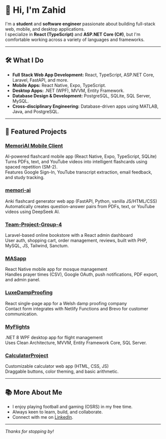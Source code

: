 # 👋 Hi, I'm Zahid

I'm a **student** and **software engineer** passionate about building full-stack web, mobile, and desktop applications.  
I specialize in **React (TypeScript)** and **ASP.NET Core (C#)**, but I'm comfortable working across a variety of languages and frameworks.

---

## 🛠️ What I Do

- **Full Stack Web App Development:** React, TypeScript, ASP.NET Core, Laravel, FastAPI, and more.
- **Mobile Apps:** React Native, Expo, TypeScript.
- **Desktop Apps:** .NET (WPF), MVVM, Entity Framework.
- **Database Design & Development:** PostgreSQL, SQLite, SQL Server, MySQL.
- **Cross-disciplinary Engineering:** Database-driven apps using MATLAB, Java, and PostgreSQL.

---

## 🌟 Featured Projects

### [MemoriAI Mobile Client](https://github.com/zahidf/memoriaimobileclient)
AI-powered flashcard mobile app (React Native, Expo, TypeScript, SQLite)  
Turns PDFs, text, and YouTube videos into intelligent flashcards using spaced repetition (SM-2).  
Features Google Sign-In, YouTube transcript extraction, email feedback, and study tracking.

### [memori-ai](https://memori-ai.com/)
Anki flashcard generator web app (FastAPI, Python, vanilla JS/HTML/CSS)  
Automatically creates question-answer pairs from PDFs, text, or YouTube videos using DeepSeek AI.

### [Team-Project-Group-4](https://github.com/zahidf/Team-Project-Group-4)
Laravel-based online bookstore with a React admin dashboard  
User auth, shopping cart, order management, reviews, built with PHP, MySQL, JS, Tailwind, Sanctum.

### [MASapp](https://github.com/zahidf/MASapp)
React Native mobile app for mosque management  
Handles prayer times (CSV), Google OAuth, push notifications, PDF export, and admin panel.

### [LuxeDampProofing](https://luxedampproofing.co.uk/)
React single-page app for a Welsh damp proofing company  
Contact form integrates with Netlify Functions and Brevo for customer communication.

### [MyFlights](https://github.com/zahidf/MyFlights)
.NET 8 WPF desktop app for flight management  
Uses Clean Architecture, MVVM, Entity Framework Core, SQL Server.

### [CalculatorProject](https://github.com/zahidf/CalculatorProject)
Customizable calculator web app (HTML, CSS, JS)  
Draggable buttons, color theming, and basic arithmetic.

---

## 📚 More About Me

- I enjoy playing football and gaming (OSRS) in my free time.
- Always keen to learn, build, and collaborate.
- Connect with me on [LinkedIn](https://www.linkedin.com/in/zahid-f/).

---

_Thanks for stopping by!_
